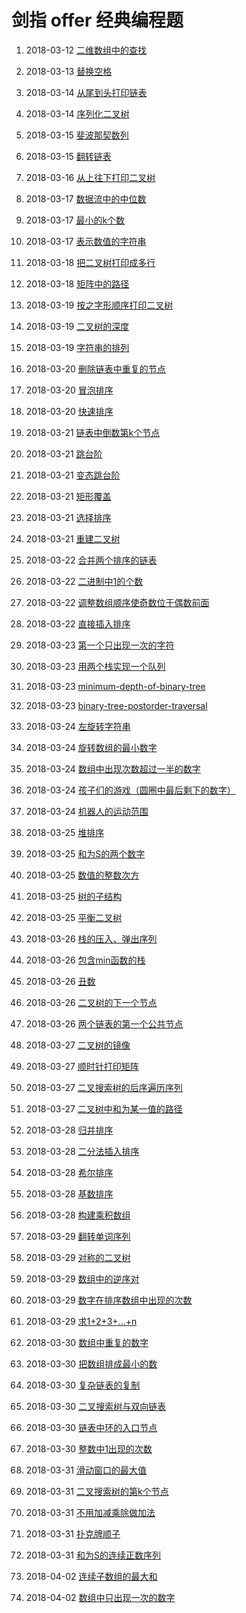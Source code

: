 # 剑指 offer 经典编程题

1. 2018-03-12 [二维数组中的查找](https://github.com/MrQuJL/point-at-offer/blob/master/数组/二维数组中的查找.java "二维数组中的查找")

2. 2018-03-13 [替换空格](https://github.com/MrQuJL/point-at-offer/blob/master/字符串/替换空格.java "替换空格")

3. 2018-03-14 [从尾到头打印链表](https://github.com/MrQuJL/point-at-offer/blob/master/链表/从尾到头打印链表.java "从尾到头打印链表")

4. 2018-03-14 [序列化二叉树](https://github.com/MrQuJL/point-at-offer/blob/master/二叉树/序列化二叉树.java "序列化二叉树")

5. 2018-03-15 [斐波那契数列](https://github.com/MrQuJL/point-at-offer/blob/master/优化时间效率和空间效率/斐波那契数列.java "斐波那契数列")

6. 2018-03-15 [翻转链表](https://github.com/MrQuJL/point-at-offer/blob/master/链表/翻转链表.java "翻转链表")

7. 2018-03-16 [从上往下打印二叉树](https://github.com/MrQuJL/point-at-offer/blob/master/二叉树/从上往下打印二叉树.java "从上往下打印二叉树")

8. 2018-03-17 [数据流中的中位数](https://github.com/MrQuJL/point-at-offer/blob/master/优化时间效率和空间效率/数据流中的中位数.java "数据流中的中位数")

9. 2018-03-17 [最小的k个数](https://github.com/MrQuJL/point-at-offer/blob/master/优化时间效率和空间效率/最小的k个数.java "最小的k个数")

10. 2018-03-17 [表示数值的字符串](https://github.com/MrQuJL/point-at-offer/blob/master/字符串/表示数值的字符串.java "表示数值的字符串")

11. 2018-03-18 [把二叉树打印成多行](https://github.com/MrQuJL/point-at-offer/blob/master/二叉树/把二叉树打印成多行.java "把二叉树打印成多行")

12. 2018-03-18 [矩阵中的路径](https://github.com/MrQuJL/point-at-offer/blob/master/递归加回溯/矩阵中的路径.java "矩阵中的路径")

13. 2018-03-19 [按之字形顺序打印二叉树](https://github.com/MrQuJL/point-at-offer/blob/master/二叉树/按之字形顺序打印二叉树.java "按之字形顺序打印二叉树")

14. 2018-03-19 [二叉树的深度](https://github.com/MrQuJL/point-at-offer/blob/master/二叉树/二叉树的深度.java "二叉树的深度")

15. 2018-03-19 [字符串的排列](https://github.com/MrQuJL/point-at-offer/blob/master/递归加回溯/字符串的排列.java "字符串的排列")

16. 2018-03-20 [删除链表中重复的节点](https://github.com/MrQuJL/point-at-offer/blob/master/链表/删除链表中重复的节点.java "删除链表中重复的节点")

17. 2018-03-20 [冒泡排序](https://github.com/MrQuJL/point-at-offer/blob/master/排序/冒泡排序.java "冒泡排序")

18. 2018-03-20 [快速排序](https://github.com/MrQuJL/point-at-offer/blob/master/排序/快速排序.java "快速排序")

19. 2018-03-21 [链表中倒数第k个节点](https://github.com/MrQuJL/point-at-offer/blob/master/链表/链表中倒数第k个节点.java "链表中倒数第k个节点")

20. 2018-03-21 [跳台阶](https://github.com/MrQuJL/point-at-offer/blob/master/递归加回溯/跳台阶.java "跳台阶")

21. 2018-03-21 [变态跳台阶](https://github.com/MrQuJL/point-at-offer/blob/master/递归加回溯/变态跳台阶.java "变态跳台阶")

22. 2018-03-21 [矩形覆盖](https://github.com/MrQuJL/point-at-offer/blob/master/递归加回溯/矩形覆盖.java "矩形覆盖")

23. 2018-03-21 [选择排序](https://github.com/MrQuJL/point-at-offer/blob/master/排序/选择排序.java "选择排序")

24. 2018-03-21 [重建二叉树](https://github.com/MrQuJL/point-at-offer/blob/master/二叉树/重建二叉树.java "重建二叉树")

25. 2018-03-22 [合并两个排序的链表](https://github.com/MrQuJL/point-at-offer/blob/master/链表/合并两个排序的链表.java "合并两个排序的链表")

26. 2018-03-22 [二进制中1的个数](https://github.com/MrQuJL/point-at-offer/blob/master/二进制与位运算/二进制中1的个数.java "二进制中1的个数")

27. 2018-03-22 [调整数组顺序使奇数位于偶数前面](https://github.com/MrQuJL/point-at-offer/blob/master/数组/调整数组顺序使奇数位于偶数前面.java "调整数组顺序使奇数位于偶数前面")

28. 2018-03-22 [直接插入排序](https://github.com/MrQuJL/point-at-offer/blob/master/排序/直接插入排序.java "直接插入排序")

29. 2018-03-23 [第一个只出现一次的字符](https://github.com/MrQuJL/point-at-offer/blob/master/优化时间效率和空间效率/第一个只出现一次的字符.java "第一个只出现一次的字符")

30. 2018-03-23 [用两个栈实现一个队列](https://github.com/MrQuJL/point-at-offer/blob/master/栈和队列/用两个栈实现一个队列.java "用两个栈实现一个队列")

31. 2018-03-23 [minimum-depth-of-binary-tree](https://github.com/MrQuJL/point-at-offer/blob/master/二叉树/minimum-depth-of-binary-tree.java "minimum-depth-of-binary-tree")

32. 2018-03-23 [binary-tree-postorder-traversal](https://github.com/MrQuJL/point-at-offer/blob/master/二叉树/binary-tree-postorder-traversal.java "binary-tree-postorder-traversal")

33. 2018-03-24 [左旋转字符串](https://github.com/MrQuJL/point-at-offer/blob/master/字符串/左旋转字符串.java "左旋转字符串")

34. 2018-03-24 [旋转数组的最小数字](https://github.com/MrQuJL/point-at-offer/blob/master/数组/旋转数组的最小数字.java "旋转数组的最小数字")

35. 2018-03-24 [数组中出现次数超过一半的数字](https://github.com/MrQuJL/point-at-offer/blob/master/数组/数组中出现次数超过一半的数字.java "数组中出现次数超过一半的数字")

36. 2018-03-24 [孩子们的游戏（圆圈中最后剩下的数字）](https://github.com/MrQuJL/point-at-offer/blob/master/链表/孩子们的游戏（圆圈中最后剩下的数）.java "孩子们的游戏（圆圈中最后剩下的数字）")

37. 2018-03-24 [机器人的运动范围](https://github.com/MrQuJL/point-at-offer/blob/master/递归加回溯/机器人的运动范围.java "机器人的运动范围")

38. 2018-03-25 [堆排序](https://github.com/MrQuJL/point-at-offer/blob/master/排序/堆排序.java "堆排序")

39. 2018-03-25 [和为S的两个数字](https://github.com/MrQuJL/point-at-offer/blob/master/数组/和为S的两个数字.java "和为S的两个数字")

40. 2018-03-25 [数值的整数次方](https://github.com/MrQuJL/point-at-offer/blob/master/数组/数值的整数次方.java "数值的整数次方")

41. 2018-03-25 [树的子结构](https://github.com/MrQuJL/point-at-offer/blob/master/二叉树/树的子结构.java "树的子结构")

42. 2018-03-25 [平衡二叉树](https://github.com/MrQuJL/point-at-offer/blob/master/二叉树/平衡二叉树.java "平衡二叉树")

43. 2018-03-26 [栈的压入、弹出序列](https://github.com/MrQuJL/point-at-offer/blob/master/栈和队列/栈的压入、弹出序列.java "栈的压入、弹出序列")

44. 2018-03-26 [包含min函数的栈](https://github.com/MrQuJL/point-at-offer/blob/master/栈和队列/包含min函数的栈.java "包含min函数的栈")

45. 2018-03-26 [丑数](https://github.com/MrQuJL/point-at-offer/blob/master/数组/丑数.java "丑数")

46. 2018-03-26 [二叉树的下一个节点](https://github.com/MrQuJL/point-at-offer/blob/master/二叉树/二叉树的下一个节点.java "二叉树的下一个节点")

47. 2018-03-26 [两个链表的第一个公共节点](https://github.com/MrQuJL/point-at-offer/blob/master/链表/两个链表的第一个公共节点.java "两个链表的第一个公共节点")

48. 2018-03-27 [二叉树的镜像](https://github.com/MrQuJL/point-at-offer/blob/master/二叉树/二叉树的镜像.java "二叉树的镜像")

49. 2018-03-27 [顺时针打印矩阵](https://github.com/MrQuJL/point-at-offer/blob/master/数组/顺时针打印矩阵.java "顺时针打印矩阵")

50. 2018-03-27 [二叉搜索树的后序遍历序列](https://github.com/MrQuJL/point-at-offer/blob/master/二叉树/二叉搜索树的后序遍历序列.java "二叉搜索树的后序遍历序列")

51. 2018-03-27 [二叉树中和为某一值的路径](https://github.com/MrQuJL/point-at-offer/blob/master/二叉树/二叉树中和为某一值的路径.java "二叉树中和为某一值的路径")

52. 2018-03-28 [归并排序](https://github.com/MrQuJL/point-at-offer/blob/master/排序/归并排序.java "归并排序")

53. 2018-03-28 [二分法插入排序](https://github.com/MrQuJL/point-at-offer/blob/master/排序/二分法插入排序.java "二分法插入排序")

54. 2018-03-28 [希尔排序](https://github.com/MrQuJL/point-at-offer/blob/master/排序/希尔排序.java "希尔排序")

55. 2018-03-28 [基数排序](https://github.com/MrQuJL/point-at-offer/blob/master/排序/基数排序.java "基数排序")

56. 2018-03-28 [构建乘积数组](https://github.com/MrQuJL/point-at-offer/blob/master/数组/构建乘积数组.java "构建乘积数组")

57. 2018-03-29 [翻转单词序列](https://github.com/MrQuJL/point-at-offer/blob/master/字符串/翻转单词序列.java "翻转单词序列")

58. 2018-03-29 [对称的二叉树](https://github.com/MrQuJL/point-at-offer/blob/master/二叉树/对称的二叉树.java "对称的二叉树")

59. 2018-03-29 [数组中的逆序对](https://github.com/MrQuJL/point-at-offer/blob/master/数组/数组中的逆序对.java "数组中的逆序对")

60. 2018-03-29 [数字在排序数组中出现的次数](https://github.com/MrQuJL/point-at-offer/blob/master/数组/数字在排序数组中出现的次数.java "数字在排序数组中出现的次数")

61. 2018-03-29 [求1+2+3+...+n](https://github.com/MrQuJL/point-at-offer/blob/master/创新型思路/求1+2+3+...+n.java "求1+2+3+...+n")

62. 2018-03-30 [数组中重复的数字](https://github.com/MrQuJL/point-at-offer/blob/master/数组/数组中重复的数字.java "数组中重复的数字")

63. 2018-03-30 [把数组排成最小的数](https://github.com/MrQuJL/point-at-offer/blob/master/创新型思路/把数组排成最小的数.java "把数组排成最小的数")

64. 2018-03-30 [复杂链表的复制](https://github.com/MrQuJL/point-at-offer/blob/master/链表/复杂链表的复制.java "复杂链表的复制")

65. 2018-03-30 [二叉搜索树与双向链表](https://github.com/MrQuJL/point-at-offer/blob/master/二叉树/二叉搜索树与双向链表.java "二叉搜索树与双向链表")

66. 2018-03-30 [链表中环的入口节点](https://github.com/MrQuJL/point-at-offer/blob/master/二叉树/链表中环的入口节点.java "链表中环的入口节点")

67. 2018-03-30 [整数中1出现的次数](https://github.com/MrQuJL/point-at-offer/blob/master/数组/整数中1出现的次数.java "整数中1出现的次数")

68. 2018-03-31 [滑动窗口的最大值](https://github.com/MrQuJL/point-at-offer/blob/master/数组/滑动窗口的最大值.java "滑动窗口的最大值")

69. 2018-03-31 [二叉搜索树的第k个节点](https://github.com/MrQuJL/point-at-offer/blob/master/二叉树/二叉搜索树的第k个节点.java "二叉搜索树的第k个节点")

70. 2018-03-31 [不用加减乘除做加法](https://github.com/MrQuJL/point-at-offer/blob/master/创新型思路/不用加减乘除做加法.java "不用加减乘除做加法")

71. 2018-03-31 [扑克牌顺子](https://github.com/MrQuJL/point-at-offer/blob/master/数组/扑克牌顺子.java "扑克牌顺子")

72. 2018-03-31 [和为S的连续正数序列](https://github.com/MrQuJL/point-at-offer/blob/master/数组/和为S的连续正数序列.java "和为S的连续正数序列")

73. 2018-04-02 [连续子数组的最大和](https://github.com/MrQuJL/point-at-offer/blob/master/数组/连续子数组的最大和.java "连续子数组的最大和")

74. 2018-04-02 [数组中只出现一次的数字](https://github.com/MrQuJL/point-at-offer/blob/master/数组/数组中只出现一次的数字.java "数组中只出现一次的数字")







